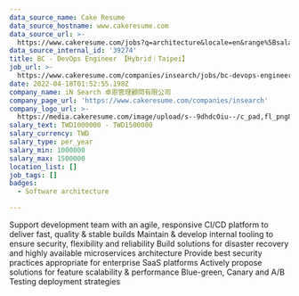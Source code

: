 ```yaml
---
data_source_name: Cake Resume
data_source_hostname: www.cakeresume.com
data_source_url: >-
  https://www.cakeresume.com/jobs?q=architecture&locale=en&range%5Bsalary_range%5D%5Bmin%5D=1000000&page=4
data_source_internal_id: '39274'
title: BC - DevOps Engineer 【Hybrid｜Taipei】
job_url: >-
  https://www.cakeresume.com/companies/insearch/jobs/bc-devops-engineer-hybrid-taipei
date: 2022-04-18T01:52:55.198Z
company_name: iN Search 卓恩管理顧問有限公司
company_page_url: 'https://www.cakeresume.com/companies/insearch'
company_logo_url: >-
  https://media.cakeresume.com/image/upload/s--9dhdcOiu--/c_pad,fl_png8,h_200,w_200/v1610522688/ppnzb1veba43cha2rznf.png
salary_text: TWD1000000 - TWD1500000
salary_currency: TWD
salary_type: per_year
salary_min: 1000000
salary_max: 1500000
location_list: []
job_tags: []
badges:
  - Software architecture

---
```


Support development team with an agile, responsive CI/CD platform to deliver fast, quality & stable builds Maintain & develop internal tooling to ensure security, flexibility and reliability Build solutions for disaster recovery and highly available microservices architecture Provide best security practices appropriate for enterprise SaaS platforms Actively propose solutions for feature scalability & performance Blue-green, Canary and A/B Testing deployment strategies